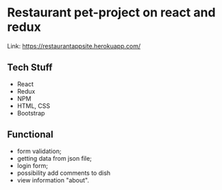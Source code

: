 # Restaurant pet-project on react and redux
Link: https://restaurantappsite.herokuapp.com/

## Tech Stuff
- React
- Redux
- NPM
- HTML, CSS
- Bootstrap

## Functional
- form validation;
- getting data from json file;
- login form;
- possibility add comments to dish
- view information "about".
